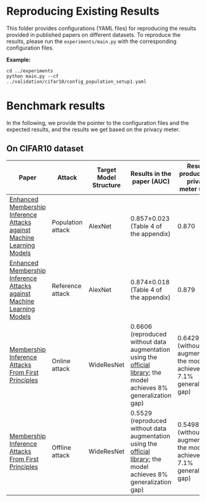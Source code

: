 # Reproducing Existing Results

This folder provides configurations (YAML files) for reproducing the results provided in published papers on different datasets. To reproduce the results, please run the `experiments/main.py` with the corresponding configuration files.

**Example:**

```
cd ../experiments
python main.py --cf ../validation/cifar10/config_population_setup1.yaml
```

# Benchmark results

In the following, we provide the pointer to the configuration files and the expected results, and the results we get based on the privacy meter.

## On CIFAR10 dataset

| Paper                                                                                                                       | Attack            | Target Model Structure | Results in the paper (AUC)                                                                                                                                                                                                      | Results produced by privacy meter (AUC)                                        | Configuration File                      |
| --------------------------------------------------------------------------------------------------------------------------- | ----------------- | ---------------------- | ------------------------------------------------------------------------------------------------------------------------------------------------------------------------------------------------------------------------------- | ------------------------------------------------------------------------------ | --------------------------------------- |
| [Enhanced Membership Inference Attacks against Machine Learning Models](https://dl.acm.org/doi/abs/10.1145/3548606.3560675) | Population attack | AlexNet                | 0.857±0.023 (Table 4 of the appendix)                                                                                                                                                                                           | 0.870                                                                          | `cifar10/config_population_setup1.yaml` |
| [Enhanced Membership Inference Attacks against Machine Learning Models](https://dl.acm.org/doi/abs/10.1145/3548606.3560675) | Reference attack  | AlexNet                | 0.874±0.018 (Table 4 of the appendix)                                                                                                                                                                                           | 0.879                                                                          | `cifar10/config_reference_setup1.yaml`  |
| [Membership Inference Attacks From First Principles](https://arxiv.org/pdf/2112.03570.pdf)                                  | Online attack     | WideResNet             | 0.6606 (reproduced without data augmentation using the [official library](https://github.com/tensorflow/privacy/tree/4dd8d0ffde4ddb1575d5c2fc02e0693e08f4f4a1/research/mi_lira_2021); the model achieves 8% generalization gap) | 0.6429 (without data augmentation; the model achieves 7.1% generalization gap) | `cifar10/config_lira_online.yaml`       |
| [Membership Inference Attacks From First Principles](https://arxiv.org/pdf/2112.03570.pdf)                                  | Offline attack    | WideResNet             | 0.5529 (reproduced without data augmentation using the [official library](https://github.com/tensorflow/privacy/tree/4dd8d0ffde4ddb1575d5c2fc02e0693e08f4f4a1/research/mi_lira_2021); the model achieves 8% generalization gap) | 0.5498 (without data augmentation; the model achieves 7.1% generalization gap) | `cifar10/config_lira_offline.yaml`      |
